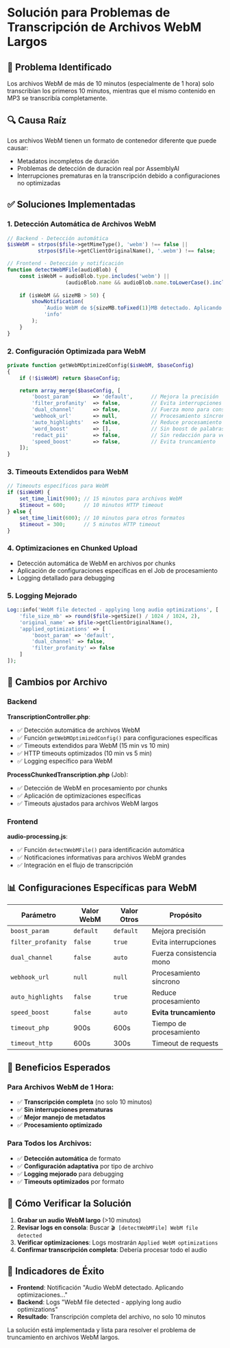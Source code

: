 # Solución para Problemas de Transcripción de Archivos WebM Largos

## 🎯 Problema Identificado

Los archivos WebM de más de 10 minutos (especialmente de 1 hora) solo transcribían los primeros 10 minutos, mientras que el mismo contenido en MP3 se transcribía completamente.

## 🔍 Causa Raíz

Los archivos WebM tienen un formato de contenedor diferente que puede causar:
- Metadatos incompletos de duración
- Problemas de detección de duración real por AssemblyAI
- Interrupciones prematuras en la transcripción debido a configuraciones no optimizadas

## ✅ Soluciones Implementadas

### 1. **Detección Automática de Archivos WebM**
```php
// Backend - Detección automática
$isWebM = strpos($file->getMimeType(), 'webm') !== false || 
          strpos($file->getClientOriginalName(), '.webm') !== false;
```

```javascript
// Frontend - Detección y notificación
function detectWebMFile(audioBlob) {
    const isWebM = audioBlob.type.includes('webm') || 
                   (audioBlob.name && audioBlob.name.toLowerCase().includes('.webm'));
    
    if (isWebM && sizeMB > 50) {
        showNotification(
            `Audio WebM de ${sizeMB.toFixed(1)}MB detectado. Aplicando optimizaciones...`, 
            'info'
        );
    }
}
```

### 2. **Configuración Optimizada para WebM**
```php
private function getWebMOptimizedConfig($isWebM, $baseConfig)
{
    if (!$isWebM) return $baseConfig;

    return array_merge($baseConfig, [
        'boost_param'       => 'default',      // Mejora la precisión
        'filter_profanity'  => false,          // Evita interrupciones
        'dual_channel'      => false,          // Fuerza mono para consistencia
        'webhook_url'       => null,           // Procesamiento síncrono
        'auto_highlights'   => false,          // Reduce procesamiento adicional
        'word_boost'        => [],             // Sin boost de palabras
        'redact_pii'        => false,          // Sin redacción para velocidad
        'speed_boost'       => false,          // Evita truncamiento
    ]);
}
```

### 3. **Timeouts Extendidos para WebM**
```php
// Timeouts específicos para WebM
if ($isWebM) {
    set_time_limit(900); // 15 minutos para archivos WebM
    $timeout = 600;      // 10 minutos HTTP timeout
} else {
    set_time_limit(600); // 10 minutos para otros formatos
    $timeout = 300;      // 5 minutos HTTP timeout
}
```

### 4. **Optimizaciones en Chunked Upload**
- Detección automática de WebM en archivos por chunks
- Aplicación de configuraciones específicas en el Job de procesamiento
- Logging detallado para debugging

### 5. **Logging Mejorado**
```php
Log::info('WebM file detected - applying long audio optimizations', [
    'file_size_mb' => round($file->getSize() / 1024 / 1024, 2),
    'original_name' => $file->getClientOriginalName(),
    'applied_optimizations' => [
        'boost_param' => 'default',
        'dual_channel' => false,
        'filter_profanity' => false
    ]
]);
```

## 🔧 Cambios por Archivo

### Backend

**TranscriptionController.php**:
- ✅ Detección automática de archivos WebM
- ✅ Función `getWebMOptimizedConfig()` para configuraciones específicas
- ✅ Timeouts extendidos para WebM (15 min vs 10 min)
- ✅ HTTP timeouts optimizados (10 min vs 5 min)
- ✅ Logging específico para WebM

**ProcessChunkedTranscription.php** (Job):
- ✅ Detección de WebM en procesamiento por chunks
- ✅ Aplicación de optimizaciones específicas
- ✅ Timeouts ajustados para archivos WebM largos

### Frontend

**audio-processing.js**:
- ✅ Función `detectWebMFile()` para identificación automática
- ✅ Notificaciones informativas para archivos WebM grandes
- ✅ Integración en el flujo de transcripción

## 📊 Configuraciones Específicas para WebM

| Parámetro | Valor WebM | Valor Otros | Propósito |
|-----------|------------|-------------|-----------|
| `boost_param` | `default` | `default` | Mejora precisión |
| `filter_profanity` | `false` | `true` | Evita interrupciones |
| `dual_channel` | `false` | `auto` | Fuerza consistencia mono |
| `webhook_url` | `null` | `null` | Procesamiento síncrono |
| `auto_highlights` | `false` | `true` | Reduce procesamiento |
| `speed_boost` | `false` | `auto` | **Evita truncamiento** |
| `timeout_php` | 900s | 600s | Tiempo de procesamiento |
| `timeout_http` | 600s | 300s | Timeout de requests |

## 🎯 Beneficios Esperados

### Para Archivos WebM de 1 Hora:
- ✅ **Transcripción completa** (no solo 10 minutos)
- ✅ **Sin interrupciones prematuras**
- ✅ **Mejor manejo de metadatos**
- ✅ **Procesamiento optimizado**

### Para Todos los Archivos:
- ✅ **Detección automática** de formato
- ✅ **Configuración adaptativa** por tipo de archivo
- ✅ **Logging mejorado** para debugging
- ✅ **Timeouts optimizados** por formato

## 🧪 Cómo Verificar la Solución

1. **Grabar un audio WebM largo** (>10 minutos)
2. **Revisar logs en consola**: Buscar `🎬 [detectWebMFile] WebM file detected`
3. **Verificar optimizaciones**: Logs mostrarán `Applied WebM optimizations`
4. **Confirmar transcripción completa**: Debería procesar todo el audio

## 🚨 Indicadores de Éxito

- **Frontend**: Notificación "Audio WebM detectado. Aplicando optimizaciones..."
- **Backend**: Logs "WebM file detected - applying long audio optimizations"
- **Resultado**: Transcripción completa del archivo, no solo 10 minutos

La solución está implementada y lista para resolver el problema de truncamiento en archivos WebM largos.
